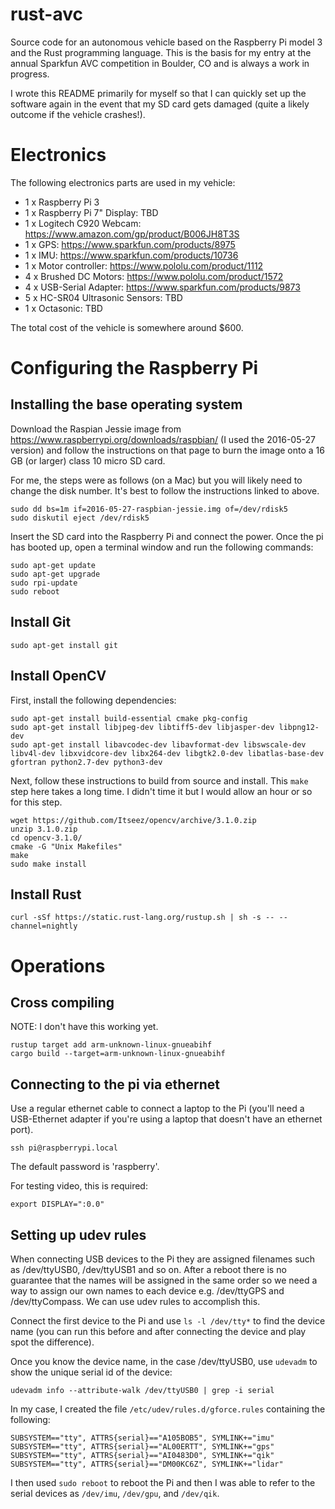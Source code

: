 # rust-avc

Source code for an autonomous vehicle based on the Raspberry Pi model 3 and the Rust programming language. This is the basis for my entry at the annual Sparkfun AVC competition in Boulder, CO and is always a work in progress.

I wrote this README primarily for myself so that I can quickly set up the software again in the event that my SD card gets damaged (quite a likely outcome if the vehicle crashes!).

# Electronics

The following electronics parts are used in my vehicle:

- 1 x Raspberry Pi 3
- 1 x Raspberry Pi 7" Display: TBD
- 1 x Logitech C920 Webcam: https://www.amazon.com/gp/product/B006JH8T3S
- 1 x GPS: https://www.sparkfun.com/products/8975
- 1 x IMU: https://www.sparkfun.com/products/10736
- 1 x Motor controller: https://www.pololu.com/product/1112
- 4 x Brushed DC Motors: https://www.pololu.com/product/1572
- 4 x USB-Serial Adapter: https://www.sparkfun.com/products/9873
- 5 x HC-SR04 Ultrasonic Sensors: TBD
- 1 x Octasonic: TBD

The total cost of the vehicle is somewhere around $600.

# Configuring the Raspberry Pi

## Installing the base operating system

Download the Raspian Jessie image from https://www.raspberrypi.org/downloads/raspbian/ (I used the 2016-05-27 version) and follow the instructions on that page to 
burn the image onto a 16 GB (or larger) class 10 micro SD card. 

For me, the steps were as follows (on a Mac) but you will likely need to change the disk number. It's best to follow the instructions linked to above.

```
sudo dd bs=1m if=2016-05-27-raspbian-jessie.img of=/dev/rdisk5
sudo diskutil eject /dev/rdisk5
```

Insert the SD card into the Raspberry Pi and connect the power. Once the pi has booted up, open a terminal window and run the following commands:

```
sudo apt-get update
sudo apt-get upgrade
sudo rpi-update
sudo reboot
```

## Install Git

```
sudo apt-get install git
```

## Install OpenCV

First, install the following dependencies:

```
sudo apt-get install build-essential cmake pkg-config
sudo apt-get install libjpeg-dev libtiff5-dev libjasper-dev libpng12-dev
sudo apt-get install libavcodec-dev libavformat-dev libswscale-dev libv4l-dev libxvidcore-dev libx264-dev libgtk2.0-dev libatlas-base-dev gfortran python2.7-dev python3-dev
```

Next, follow these instructions to build from source and install. This `make` step here takes a long time. I didn't time it but I would allow an hour or so for this step. 

```
wget https://github.com/Itseez/opencv/archive/3.1.0.zip
unzip 3.1.0.zip
cd opencv-3.1.0/
cmake -G "Unix Makefiles"
make
sudo make install
```

## Install Rust

```
curl -sSf https://static.rust-lang.org/rustup.sh | sh -s -- --channel=nightly
```

# Operations

## Cross compiling

NOTE: I don't have this working yet.

```
rustup target add arm-unknown-linux-gnueabihf
cargo build --target=arm-unknown-linux-gnueabihf
```

## Connecting to the pi via ethernet

Use a regular ethernet cable to connect a laptop to the Pi (you'll need a USB-Ethernet adapter if you're using a laptop that doesn't have an ethernet port).

```ssh pi@raspberrypi.local```

The default password is 'raspberry'.

For testing video, this is required:

```
export DISPLAY=":0.0"
```


## Setting up udev rules

When connecting USB devices to the Pi they are assigned filenames such as /dev/ttyUSB0, /dev/ttyUSB1 and so on. After a reboot there is no guarantee that the names will be assigned in the same order so we need a way to assign our own names to each device e.g. /dev/ttyGPS and /dev/ttyCompass. We can use udev rules to accomplish this.

Connect the first device to the Pi and use `ls -l /dev/tty*` to find the device name (you can run this before and after connecting the device and play spot the difference).

Once you know the device name, in the case /dev/ttyUSB0, use `udevadm` to show the unique serial id of the device:

```
udevadm info --attribute-walk /dev/ttyUSB0 | grep -i serial
```

In my case, I created the file `/etc/udev/rules.d/gforce.rules` containing the following:

```
SUBSYSTEM=="tty", ATTRS{serial}=="A105BOB5", SYMLINK+="imu"
SUBSYSTEM=="tty", ATTRS{serial}=="AL00ERTT", SYMLINK+="gps"
SUBSYSTEM=="tty", ATTRS{serial}=="AI0483D0", SYMLINK+="qik"
SUBSYSTEM=="tty", ATTRS{serial}=="DM00KC6Z", SYMLINK+="lidar"
```

I then used `sudo reboot` to reboot the Pi and then I was able to refer to the serial devices as `/dev/imu`, `/dev/gpu`, and `/dev/qik`.
